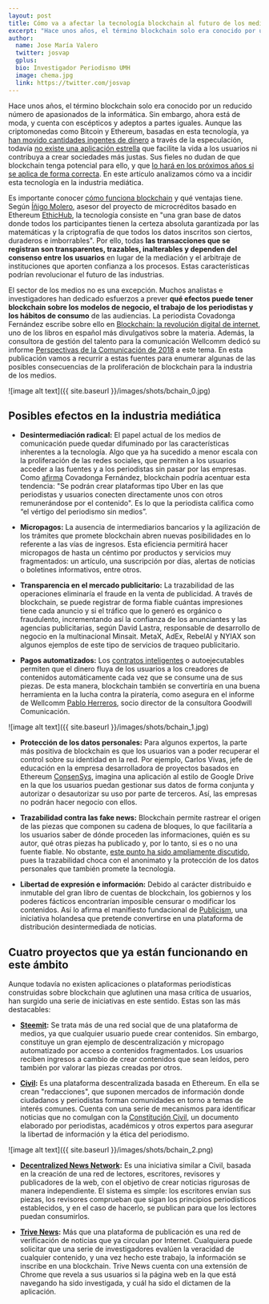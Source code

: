 ```yaml
---
layout: post
title: Cómo va a afectar la tecnología blockchain al futuro de los medios
excerpt: "Hace unos años, el término blockchain solo era conocido por un reducido número de apasionados de la informática. Sin embargo, ahora está de moda, y cuenta con escépticos y adeptos a partes iguales. Aunque las criptomonedas como Bitcoin y Ethereum, basadas en esta tecnología, ya han movido cantidades ingentes de dinero a través de la especulación, todavía no existe una aplicación estrella que facilite la vida a los usuarios ni contribuya a crear sociedades más justas. Sus fieles no dudan de que blockchain tenga potencial para ello, y que lo hará en los próximos años si se aplica de forma correcta. En este artículo analizamos cómo va a incidir está tecnología en la industria mediática."
author:
  name: Jose María Valero 
  twitter: josvap
  gplus:  
  bio: Investigador Periodismo UMH
  image: chema.jpg
  link: https://twitter.com/josvap
---
```

Hace unos años, el término blockchain solo era conocido por un reducido número de apasionados de la informática. Sin embargo, ahora está de moda, y cuenta con escépticos y adeptos a partes iguales. Aunque las criptomonedas como Bitcoin y Ethereum, basadas en esta tecnología, ya [han movido cantidades ingentes de dinero](https://www.xataka.com/empresas-y-economia/bitcoin-y-ethereum-inversion-o-burbuja-inversores-que-han-puesto-mucho-dinero-inversores-que-jamas-lo-haran) a través de la especulación, todavía [no existe una aplicación estrella](https://www.xataka.com/criptomonedas/el-revolucionario-blockchain-sigue-sin-demostrar-lo-revolucionario-que-es) que facilite la vida a los usuarios ni contribuya a crear sociedades más justas. Sus fieles no dudan de que blockchain tenga potencial para ello, y que [lo hará en los próximos años si se aplica de forma correcta](https://www.xataka.com/otros/que-creen-que-pasara-que-dicen-que-blockchain-cambiara-mundo-como-hizo-internet). En este artículo analizamos cómo va a incidir esta tecnología en la industria mediática.

Es importante conocer [cómo funciona blockchain](https://www.xataka.com/especiales/que-es-blockchain-la-explicacion-definitiva-para-la-tecnologia-mas-de-moda) y qué ventajas tiene. Según [Íñigo Molero](https://twitter.com/Imolman), asesor del proyecto de microcréditos basado en Ethereum [EthicHub](https://ethichub.com/), la tecnología consiste en "una gran base de datos donde todos los participantes tienen la certeza absoluta garantizada por las matemáticas y la criptografía de que todos los datos inscritos son ciertos, duraderos e imborrables". Por ello, todas **las transacciones que se registran son transparentes, trazables, inalterables y dependen del consenso entre los usuarios** en lugar de la mediación y el arbitraje de instituciones que aporten confianza a los procesos. Estas características podrían revolucionar el futuro de las industrias.

El sector de los medios no es una excepción. Muchos analistas e investigadores han dedicado esfuerzos a prever **qué efectos puede tener blockchain sobre los modelos de negocio, el trabajo de los periodistas y los hábitos de consumo** de las audiencias. La periodista Covadonga Fernández escribe sobre ello en [Blockchain: la revolución digital de internet](https://libroblockchain.com/revolucion/), uno de los libros en español más divulgativos sobre la materia. Además, la consultora de gestión del talento para la comunicación Wellcomm dedicó su informe [Perspectivas de la Comunicación de 2018](http://perspectivas2018.well-comm.es/wp-content/uploads/2018/01/PerspectivasWellcomm2018.pdf) a este tema. En esta publicación vamos a recurrir a estas fuentes para enumerar algunas de las posibles consecuencias de la proliferación de blockchain para la industria de los medios.

![image alt text]({{ site.baseurl }}/images/shots/bchain_0.jpg)

## Posibles efectos en la industria mediática

* **Desintermediación radical:** El papel actual de los medios de comunicación puede quedar difuminado por las características inherentes a la tecnología. Algo que ya ha sucedido a menor escala con la proliferación de las redes sociales, que permiten a los usuarios acceder a las fuentes y a los periodistas sin pasar por las empresas. Como [afirma](https://www.youtube.com/watch?v=mPK7lmCBPrs&t=391s) Covadonga Fernández, blockchain podría acentuar esta tendencia: "Se podrán crear plataformas tipo Uber en las que periodistas y usuarios conecten directamente unos con otros remunerándose por el contenido". Es lo que la periodista califica como “el vértigo del periodismo sin medios”.

* **Micropagos:** La ausencia de intermediarios bancarios y la agilización de los trámites que promete blockchain abren nuevas posibilidades en lo referente a las vías de ingresos. Esta eficiencia permitirá hacer micropagos de hasta un céntimo por productos y servicios muy fragmentados: un artículo, una suscripción por días, alertas de noticias o boletines informativos, entre otros. 

* **Transparencia en el mercado publicitario:** La trazabilidad de las operaciones eliminaría el fraude en la venta de publicidad. A través de blockchain, se puede registrar de forma fiable cuántas impresiones tiene cada anuncio y si el tráfico que lo generó es orgánico o fraudulento, incrementando así la confianza de los anunciantes y las agencias publicitarias, según David Lastra, responsable de desarrollo de negocio en la multinacional Minsait. MetaX, AdEx, RebelAI y NYIAX son algunos ejemplos de este tipo de servicios de traqueo publicitario.

* **Pagos automatizados:** Los [contratos inteligentes](https://blockgeeks.com/guides/smart-contracts/) o autoejecutables permiten que el dinero fluya de los usuarios a los creadores de contenidos automáticamente cada vez que se consume una de sus piezas. De esta manera, blockchain también se convertiría en una buena herramienta en la lucha contra la piratería, como asegura en el informe de Wellcomm [Pablo Herreros](https://twitter.com/PabloHerreros), socio director de la consultora Goodwill Comunicación.

![image alt text]({{ site.baseurl }}/images/shots/bchain_1.jpg)

* **Protección de los datos personales:** Para algunos expertos, la parte más positiva de blockchain es que los usuarios van a poder recuperar el control sobre su identidad en la red. Por ejemplo, Carlos Vivas, jefe de educación en la empresa desarrolladora de proyectos basados en Ethereum [ConsenSys](https://consensys.net/), imagina una aplicación al estilo de Google Drive en la que los usuarios puedan gestionar sus datos de forma conjunta y autorizar o desautorizar su uso por parte de terceros. Así, las empresas no podrán hacer negocio con ellos. 

* **Trazabilidad contra las fake news:** Blockchain permite rastrear el origen de las piezas que componen su cadena de bloques, lo que facilitaría a los usuarios saber de dónde proceden las informaciones, quién es su autor, qué otras piezas ha publicado y, por lo tanto, si es o no una fuente fiable. No obstante, [este punto ha sido ampliamente discutido](https://www.xataka.com/otros/que-creen-que-pasara-que-dicen-que-blockchain-cambiara-mundo-como-hizo-internet), pues la trazabilidad choca con el anonimato y la protección de los datos personales que también promete la tecnología. 

* **Libertad de expresión e información:** Debido al carácter distribuido e inmutable del gran libro de cuentas de blockchain, los gobiernos y los poderes fácticos encontrarían imposible censurar o modificar los contenidos. Así lo afirma el manifiesto fundacional de [Publicism](https://www.publicism.nl/), una iniciativa holandesa que pretende convertirse en una plataforma de distribución desintermediada de noticias.

##  Cuatro proyectos que ya están funcionando en este ámbito

Aunque todavía no existen aplicaciones o plataformas periodísticas construidas sobre blockchain que aglutinen una masa crítica de usuarios, han surgido una serie de iniciativas en este sentido. Estas son las más destacables:

* **[Steemit](https://steemit.com/):** Se trata más de una red social que de una plataforma de medios, ya que cualquier usuario puede crear contenidos. Sin embargo, constituye un gran ejemplo de descentralización y micropago automatizado por acceso a contenidos fragmentados. Los usuarios reciben ingresos a cambio de crear contenidos que sean leídos, pero también por valorar las piezas creadas por otros.

* **[Civil](https://civil.co/):** Es una plataforma descentralizada basada en Ethereum. En ella se crean "redacciones", que suponen mercados de información donde ciudadanos y periodistas forman comunidades en torno a temas de interés comunes. Cuenta con una serie de mecanismos para identificar noticias que no comulgan con la [Constitución Civil](https://blog.joincivil.com/evolution-of-the-civil-constitution-505d0c27799d), un documento elaborado por periodistas, académicos y otros expertos para asegurar la libertad de información y la ética del periodismo.

![image alt text]({{ site.baseurl }}/images/shots/bchain_2.png)

* **[Decentralized News Network](https://dnn.media/):** Es una iniciativa similar a Civil, basada en la creación de una red de lectores, escritores, revisores y publicadores de la web, con el objetivo de crear noticias rigurosas de manera independiente. El sistema es simple: los escritores envían sus piezas, los revisores comprueban que sigan los principios periodísticos establecidos, y en el caso de hacerlo, se publican para que los lectores puedan consumirlos. 

* **[Trive News](https://trive.news/):** Más que una plataforma de publicación es una red de verificación de noticias que ya circulan por Internet. Cualquiera puede solicitar que una serie de investigadores evalúen la veracidad de cualquier contenido, y una vez hecho este trabajo, la información se inscribe en una blockchain. Trive News cuenta con una extensión de Chrome que revela a sus usuarios si la página web en la que está navegando ha sido investigada, y cuál ha sido el dictamen de la aplicación.

